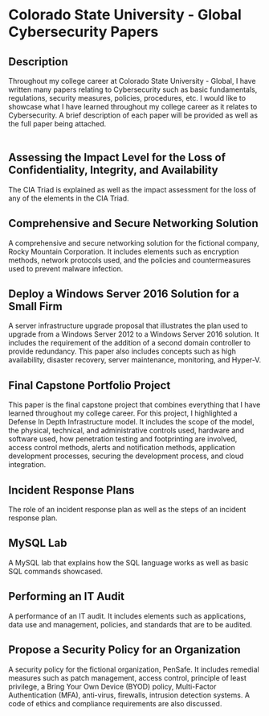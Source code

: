 <h1>Colorado State University - Global Cybersecurity Papers</h1>

<h2>Description</h2>
Throughout my college career at Colorado State University - Global, I have written many papers relating to Cybersecurity such as basic fundamentals, regulations, security measures, policies, procedures, etc. I would like to showcase what I have learned throughout my college career as it relates to Cybersecurity. A brief description of each paper will be provided as well as the full paper being attached. 
<br>
<br>

<h2>Assessing the Impact Level for the Loss of Confidentiality, Integrity,
and Availability
</h2>
The CIA Triad is explained as well as the impact assessment for the loss of any of the elements in the CIA Triad.

<h2>Comprehensive and Secure Networking Solution</h2>
A comprehensive and secure networking solution for the fictional company, Rocky Mountain Corporation. It includes elements such as encryption methods, network protocols used, and the policies and countermeasures used to prevent malware infection.

<h2>Deploy a Windows Server 2016 Solution for a Small Firm
</h2>
A server infrastructure upgrade proposal that illustrates the plan used to upgrade from a Windows Server 2012 to a Windows Server 2016 solution. It includes the requirement of the addition of a second domain controller to provide redundancy. This paper also includes concepts such as high availability, disaster recovery, server maintenance, monitoring, and Hyper-V.

<h2>Final Capstone Portfolio Project</h2>
This paper is the final capstone project that combines everything that I have learned throughout my college career. For this project, I highlighted a Defense In Depth Infrastructure model. It includes the scope of the model, the physical, technical, and administrative controls used, hardware and software used, how penetration testing and footprinting are involved, access control methods, alerts and notification methods, application development processes, securing the development process, and cloud integration.

<h2>Incident Response Plans</h2>
The role of an incident response plan as well as the steps of an incident response plan.

<h2>MySQL Lab</h2>
A MySQL lab that explains how the SQL language works as well as basic SQL commands showcased.

<h2>Performing an IT Audit</h2>
A performance of an IT audit. It includes elements such as applications, data use and management, policies, and standards that are to be audited.

<h2>Propose a Security Policy for an Organization</h2>
A security policy for the fictional organization, PenSafe. It includes remedial measures such as patch management, access control, principle of least privilege, a Bring Your Own Device (BYOD) policy, Multi-Factor Authentication (MFA), anti-virus, firewalls, intrusion detection systems. A code of ethics and compliance requirements are also discussed. 
